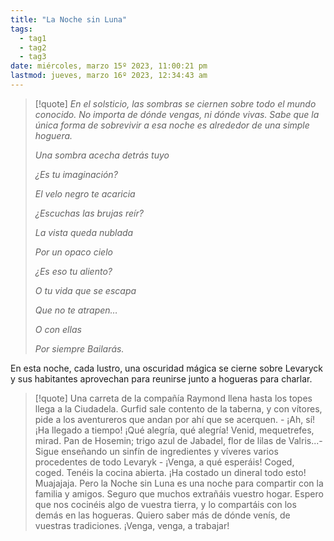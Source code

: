 ```yaml
---
title: "La Noche sin Luna" 
tags:
  - tag1
  - tag2
  - tag3
date: miércoles, marzo 15º 2023, 11:00:21 pm
lastmod: jueves, marzo 16º 2023, 12:34:43 am
---
```



> [!quote]
> _En el solsticio, las sombras se ciernen sobre todo el mundo conocido. No importa de dónde vengas, ni dónde vivas. Sabe que la única forma de sobrevivir a esa noche es alrededor de una simple hoguera._
> 
> _Una sombra acecha detrás tuyo_
> 
> _¿Es tu imaginación?_
> 
> _El velo negro te acaricia_
> 
> _¿Escuchas las brujas reír?_
> 
> _La vista queda nublada_
> 
> _Por un opaco cielo_
> 
> _¿Es eso tu aliento?_
> 
> _O tu vida que se escapa_
> 
> _Que no te atrapen…_
> 
> _O con ellas_
> 
> _Por siempre Bailarás._

En esta noche, cada lustro, una oscuridad mágica se cierne sobre Levaryck y sus habitantes aprovechan para reunirse junto a hogueras para charlar.

> [!quote]
> Una carreta de la compañía Raymond llena hasta los topes llega a la Ciudadela. Gurfid sale contento de la taberna, y con vítores, pide a los aventureros que andan por ahí que se acerquen. - ¡Ah, sí! ¡Ha llegado a tiempo! ¡Qué alegría, qué alegría! Venid, mequetrefes, mirad. Pan de Hosemin; trigo azul de Jabadel, flor de lilas de Valris...- Sigue enseñando un sinfín de ingredientes y víveres varios procedentes de todo Levaryk - ¡Venga, a qué esperáis! Coged, coged. Tenéis la cocina abierta. ¡Ha costado un dineral todo esto! Muajajaja. Pero la Noche sin Luna es una noche para compartir con la familia y amigos. Seguro que muchos extrañáis vuestro hogar. Espero que nos cocinéis algo de vuestra tierra, y lo compartáis con los demás en las hogueras. Quiero saber más de dónde venís, de vuestras tradiciones. ¡Venga, venga, a trabajar!